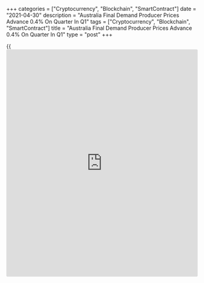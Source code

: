 +++
categories = ["Cryptocurrency", "Blockchain", "SmartContract"]
date = "2021-04-30"
description = "Australia Final Demand Producer Prices Advance 0.4% On Quarter In Q1"
tags = ["Cryptocurrency", "Blockchain", "SmartContract"]
title = "Australia Final Demand Producer Prices Advance 0.4% On Quarter In Q1"
type = "post"
+++

{{<iframe id="large-banner" src="https://www.bounty.group/#slide=22.0" width="100%" height="600" scrolling="no" style="border: 0px solid rgb(216, 221, 230); border-radius: 3px;">}}

Final demand producer prices were up 0.4 percent on quarter in the first
quarter of 2021, the Australian Bureau of Statistics said on Friday -
slowing from 0.5 percent in the previous three months.

On a yearly basis, producer prices gained 1.0 percent - slowing from 1.6
percent in the three months prior.

There were price rises in petroleum refining and petroleum fuel
manufacturing (+20.6 percent), building construction (+0.5 percent) and
accommodation (+5.8 percent).

These were offset by falls in electronic equipment manufacturing (-5.3
percent), other transport equipment manufacturing (-3.1 percent) and
furniture and other manufacturing (-1.7 percent).

For comments and feedback [contact](https://www.playgroundfx.com/contact/): editorial@rtt[news](https://www.letsplayfx.com/blog/forex-news-website/).com

[Economic News][1]

 **What parts of the world are seeing the best (and worst) economic
performances lately? Click[here][2] to check out our [Econ Scorecard][2]
and find out! See up-to-the-moment [ranking](https://www.playgroundfx.com/blog/crypto-exchange-ranking/)s for the best and worst
performers in [GDP][3], [unemployment rate][4], [inflation][5] and much
more.**

   1. www.rtt[news](https://www.letsplayfx.com/blog/forex-news-website/).com/Content/EconomicNews.aspx
   2. www.rtt[news](https://www.letsplayfx.com/blog/forex-news-website/).com/economic-scorecard/world-rank/PPI/highest-performance.aspx
   3. www.rtt[news](https://www.letsplayfx.com/blog/forex-news-website/).com/economic-scorecard/world-rank/GDP/highest-performance.aspx
   4. www.rtt[news](https://www.letsplayfx.com/blog/forex-news-website/).com/economic-scorecard/world-rank/unemployment-rate/lowest-performance.aspx
   5. www.rtt[news](https://www.letsplayfx.com/blog/forex-news-website/).com/economic-scorecard/world-rank/CPI/highest-performance.aspx